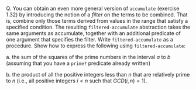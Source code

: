Q. You can obtain an even more general version of `accumulate` (exercise 1.32) by introducing the notion of a *filter* on the terms to be combined. That is, combine only those terms derived from values in the range that satisfy a specified condition. The resulting `filtered-accumulate` abstraction takes the same arguments as accumulate, together with an additional predicate of one argument that specifies the filter. Write `filtered-accumulate` as a procedure. Show how to express the following using `filtered-accumulate`:

a. the sum of the squares of the prime numbers in the interval $a$ to $b$ (assuming that you have a `prime?` predicate already written)

b. the product of all the positive integers less than $n$ that are relatively prime to $n$ (i.e., all positive integers $i < n$ such that $GCD(i,n) = 1$).
